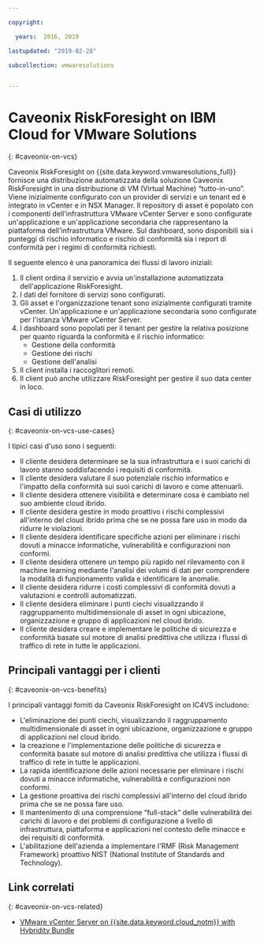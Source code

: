 ```yaml
---

copyright:

  years:  2016, 2019

lastupdated: "2019-02-28"

subcollection: vmwaresolutions


---
```


# Caveonix RiskForesight on IBM Cloud for VMware Solutions
{: #caveonix-on-vcs}

Caveonix RiskForesight on {{site.data.keyword.vmwaresolutions_full}} fornisce una distribuzione automatizzata della soluzione Caveonix RiskForesight in una distribuzione di VM (Virtual Machine) “tutto-in-uno”. Viene inizialmente configurato con un provider di servizi e un tenant ed è integrato in vCenter e in NSX Manager. Il repository di asset è popolato con i componenti dell'infrastruttura VMware vCenter Server e sono configurate un'applicazione e un'applicazione secondaria che rappresentano la piattaforma dell'infrastruttura VMware. Sul dashboard, sono disponibili sia i punteggi di rischio informatico e rischio di conformità sia i report di conformità per i regimi di conformità richiesti.

Il seguente elenco è una panoramica dei flussi di lavoro iniziali:
1.	Il client ordina il servizio e avvia un'installazione automatizzata dell'applicazione RiskForesight.
2.	I dati del fornitore di servizi sono configurati.
3.	Gli asset e l'organizzazione tenant sono inizialmente configurati tramite vCenter. Un'applicazione e un'applicazione secondaria sono configurate per l'istanza VMware vCenter Server.
4.	I dashboard sono popolati per il tenant per gestire la relativa posizione per quanto riguarda la conformità e il rischio informatico:
    - Gestione della conformità
    - Gestione dei rischi
    - Gestione dell'analisi
5.	Il client installa i raccoglitori remoti.
6.	Il client può anche utilizzare RiskForesight per gestire il suo data center in loco.


## Casi di utilizzo
{: #caveonix-on-vcs-use-cases}

I tipici casi d'uso sono i seguenti:
- Il cliente desidera determinare se la sua infrastruttura e i suoi carichi di lavoro stanno soddisfacendo i requisiti di conformità.
-	Il cliente desidera valutare il suo potenziale rischio informatico e l'impatto della conformità sui suoi carichi di lavoro e come attenuarli.
-	Il cliente desidera ottenere visibilità e determinare cosa è cambiato nel suo ambiente cloud ibrido.
-	Il cliente desidera gestire in modo proattivo i rischi complessivi all'interno del cloud ibrido prima che se ne possa fare uso in modo da ridurre le violazioni.
-	Il cliente desidera identificare specifiche azioni per eliminare i rischi dovuti a minacce informatiche, vulnerabilità e configurazioni non conformi.
-	Il cliente desidera ottenere un tempo più rapido nel rilevamento con il machine learning mediante l'analisi dei volumi di dati per comprendere la modalità di funzionamento valida e identificare le anomalie.
-	Il cliente desidera ridurre i costi complessivi di conformità dovuti a valutazioni e controlli automatizzati.
-	Il cliente desidera eliminare i punti ciechi visualizzando il raggruppamento multidimensionale di asset in ogni ubicazione, organizzazione e gruppo di applicazioni nel cloud ibrido.
-	Il cliente desidera creare e implementare le politiche di sicurezza e conformità basate sul motore di analisi predittiva che utilizza i flussi di traffico di rete in tutte le applicazioni.

## Principali vantaggi per i clienti
{: #caveonix-on-vcs-benefits}

I principali vantaggi forniti da Caveonix RiskForesight on IC4VS includono:
-	L'eliminazione dei punti ciechi, visualizzando il raggruppamento multidimensionale di asset in ogni ubicazione, organizzazione e gruppo di applicazioni nel cloud ibrido.
-	la creazione e l'implementazione delle politiche di sicurezza e conformità basate sul motore di analisi predittiva che utilizza i flussi di traffico di rete in tutte le applicazioni.
-	La rapida identificazione delle azioni necessarie per eliminare i rischi dovuti a minacce informatiche, vulnerabilità e configurazioni non conformi.
-	La gestione proattiva dei rischi complessivi all'interno del cloud ibrido prima che se ne possa fare uso.
-	Il mantenimento di una comprensione “full-stack” delle vulnerabilità dei carichi di lavoro e dei problemi di configurazione a livello di infrastruttura, piattaforma e applicazioni nel contesto delle minacce e dei requisiti di conformità.
-	L'abilitazione dell'azienda a implementare l'RMF (Risk Management Framework) proattivo NIST (National Institute of Standards and Technology).

## Link correlati
{: #caveonix-on-vcs-related}

*   [VMware vCenter Server on {{site.data.keyword.cloud_notm}} with Hybridity Bundle](/docs/services/vmwaresolutions/archiref/vcs?topic=vmware-solutions-vcs-hybridity-intro)
